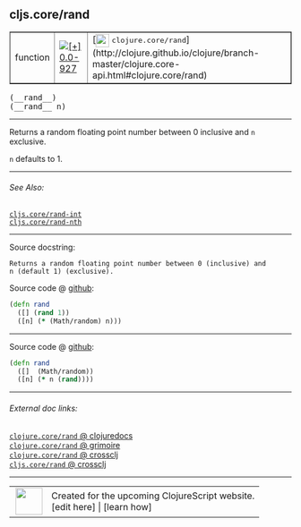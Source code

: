 ## cljs.core/rand



 <table border="1">
<tr>
<td>function</td>
<td><a href="https://github.com/cljsinfo/cljs-api-docs/tree/0.0-927"><img valign="middle" alt="[+] 0.0-927" title="Added in 0.0-927" src="https://img.shields.io/badge/+-0.0--927-lightgrey.svg"></a> </td>
<td>
[<img height="24px" valign="middle" src="http://i.imgur.com/1GjPKvB.png"> <samp>clojure.core/rand</samp>](http://clojure.github.io/clojure/branch-master/clojure.core-api.html#clojure.core/rand)
</td>
</tr>
</table>


 <samp>
(__rand__)<br>
</samp>
 <samp>
(__rand__ n)<br>
</samp>

---

Returns a random floating point number between 0 inclusive and `n` exclusive.

`n` defaults to 1.

---


###### See Also:

[`cljs.core/rand-int`](cljs.core_rand-int.md)<br>
[`cljs.core/rand-nth`](cljs.core_rand-nth.md)<br>

---


Source docstring:

```
Returns a random floating point number between 0 (inclusive) and
n (default 1) (exclusive).
```


Source code @ [github](https://github.com/clojure/clojurescript/blob/r2014/src/cljs/cljs/core.cljs#L7164-L7168):

```clj
(defn rand
  ([] (rand 1))
  ([n] (* (Math/random) n)))
```

<!--
Repo - tag - source tree - lines:

 <pre>
clojurescript @ r2014
└── src
    └── cljs
        └── cljs
            └── <ins>[core.cljs:7164-7168](https://github.com/clojure/clojurescript/blob/r2014/src/cljs/cljs/core.cljs#L7164-L7168)</ins>
</pre>

-->

---

Source code @ [github](https://github.com/clojure/clojurescript/blob/r2014/src/cljs/cljs/core.cljs#L1644-L1647):

```clj
(defn rand
  ([]  (Math/random))
  ([n] (* n (rand))))
```

<!--
Repo - tag - source tree - lines:

 <pre>
clojurescript @ r2014
└── src
    └── cljs
        └── cljs
            └── <ins>[core.cljs:1644-1647](https://github.com/clojure/clojurescript/blob/r2014/src/cljs/cljs/core.cljs#L1644-L1647)</ins>
</pre>
-->

---


###### External doc links:

[`clojure.core/rand` @ clojuredocs](http://clojuredocs.org/clojure.core/rand)<br>
[`clojure.core/rand` @ grimoire](http://conj.io/store/v1/org.clojure/clojure/1.7.0-beta3/clj/clojure.core/rand/)<br>
[`clojure.core/rand` @ crossclj](http://crossclj.info/fun/clojure.core/rand.html)<br>
[`cljs.core/rand` @ crossclj](http://crossclj.info/fun/cljs.core.cljs/rand.html)<br>

---

 <table>
<tr><td>
<img valign="middle" align="right" width="48px" src="http://i.imgur.com/Hi20huC.png">
</td><td>
Created for the upcoming ClojureScript website.<br>
[edit here] | [learn how]
</td></tr></table>

[edit here]:https://github.com/cljsinfo/cljs-api-docs/blob/master/cljsdoc/cljs.core_rand.cljsdoc
[learn how]:https://github.com/cljsinfo/cljs-api-docs/wiki/cljsdoc-files

<!--

This information was too distracting to show to readers, but I'll leave it
commented here since it is helpful to:

- pretty-print the data used to generate this document
- and show how to retrieve that data



The API data for this symbol:

```clj
{:description "Returns a random floating point number between 0 inclusive and `n` exclusive.\n\n`n` defaults to 1.",
 :ns "cljs.core",
 :name "rand",
 :signature ["[]" "[n]"],
 :history [["+" "0.0-927"]],
 :type "function",
 :related ["cljs.core/rand-int" "cljs.core/rand-nth"],
 :full-name-encode "cljs.core_rand",
 :source {:code "(defn rand\n  ([] (rand 1))\n  ([n] (* (Math/random) n)))",
          :title "Source code",
          :repo "clojurescript",
          :tag "r2014",
          :filename "src/cljs/cljs/core.cljs",
          :lines [7164 7168]},
 :extra-sources ({:code "(defn rand\n  ([]  (Math/random))\n  ([n] (* n (rand))))",
                  :title "Source code",
                  :repo "clojurescript",
                  :tag "r2014",
                  :filename "src/cljs/cljs/core.cljs",
                  :lines [1644 1647]}),
 :full-name "cljs.core/rand",
 :clj-symbol "clojure.core/rand",
 :docstring "Returns a random floating point number between 0 (inclusive) and\nn (default 1) (exclusive)."}

```

Retrieve the API data for this symbol:

```clj
;; from Clojure REPL
(require '[clojure.edn :as edn])
(-> (slurp "https://raw.githubusercontent.com/cljsinfo/cljs-api-docs/catalog/cljs-api.edn")
    (edn/read-string)
    (get-in [:symbols "cljs.core/rand"]))
```

-->
